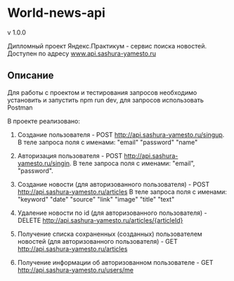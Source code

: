 # World-news-api
v 1.0.0

Дипломный проект Яндекс.Практикум - сервис поиска новостей.
Доступен по адресу www.api.sashura-yamesto.ru

## Описание

Для работы с проектом и тестирования запросов необходимо установить и запустить npm run dev, для запросов использовать Postman

В проекте реализовано:
1. Создание пользователя - POST http://api.sashura-yamesto.ru/singup.
  В теле запроса поля с именами:
	"email"
	"password" 
	"name"

2. Авторизация пользователя - POST http://api.sashura-yamesto.ru/singin.
  В теле запроса поля с именами: "email", "password".

3. Создание новости (для авторизованного пользователя) - POST http://api.sashura-yamesto.ru/articles
  В теле запроса поля с именами: 
  "keyword"
	"date"
	"source"
	"link"
	"image"
	"title"
	"text"

4. Удаление новости по id (для авторизованного пользователя) - DELETE http://api.sashura-yamesto.ru/articles/{articleId}

5. Получение списка сохраненных (созданных) пользователем новостей (для авторизованного пользователя) - GET http://api.sashura-yamesto.ru/articles

6. Получение информации об авторизованном пользователе - GET http://api.sashura-yamesto.ru/users/me



